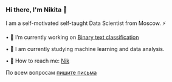 ### Hi there, I'm Nikita 👋 


I am a self-motivated self-taught Data Scientist from Moscow. ⚡

 • 🔭 I’m currently working on [Binary text classification](https://github.com/Non1ce/Neural-Network-Model#readme)

 
 • 🌱 I am currently studying machine learning and data analysis.
 
 
 • 💬 How to reach me: [Nik](nik.elenberger@list.ru)
 
 <p>По всем вопросам <a href="mailto:nik.elenberger@list.ru">пишите письма</a></p>
<!--
**Non1ce/Non1ce** is a ✨ _special_ ✨ repository because its `README.md` (this file) appears on your GitHub profile.

Here are some ideas to get you started:

- 🔭 I’m currently working on ...
- 🌱 I am currently studying machine learning and data analysis.
- 👯 I’m looking to collaborate on ...
- 🤔 I’m looking for help with ...
- 💬 How to reach me: ...
- 📫 How to reach me: ...
- 😄 Pronouns: ...
- ⚡ Fun fact: ...
-->
